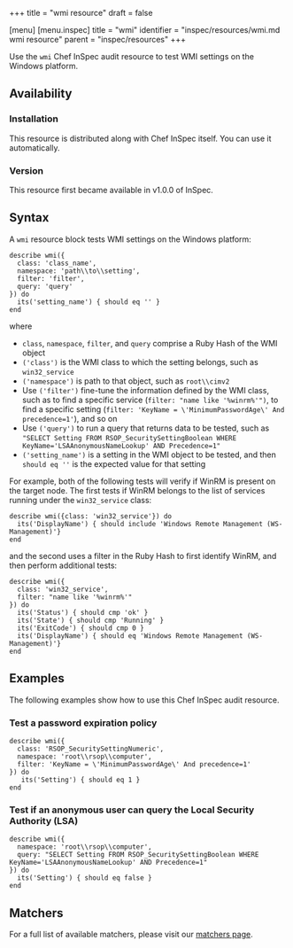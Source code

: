 +++
title = "wmi resource"
draft = false

[menu]
  [menu.inspec]
    title = "wmi"
    identifier = "inspec/resources/wmi.md wmi resource"
    parent = "inspec/resources"
+++


Use the `wmi` Chef InSpec audit resource to test WMI settings on the Windows platform.


## Availability

### Installation

This resource is distributed along with Chef InSpec itself. You can use it automatically.

### Version

This resource first became available in v1.0.0 of InSpec.

## Syntax

A `wmi` resource block tests WMI settings on the Windows platform:

    describe wmi({
      class: 'class_name',
      namespace: 'path\\to\\setting',
      filter: 'filter',
      query: 'query'
    }) do
      its('setting_name') { should eq '' }
    end

where

* `class`, `namespace`, `filter`, and `query` comprise a Ruby Hash of the WMI object
* `('class')` is the WMI class to which the setting belongs, such as `win32_service`
* `('namespace')` is path to that object, such as `root\\cimv2`
* Use `('filter')` fine-tune the information defined by the WMI class, such as to find a specific service (`filter: "name like '%winrm%'")`, to find a specific setting (`filter: 'KeyName = \'MinimumPasswordAge\' And precedence=1'`), and so on
* Use `('query')` to run a query that returns data to be tested, such as `"SELECT Setting FROM RSOP_SecuritySettingBoolean WHERE KeyName='LSAAnonymousNameLookup' AND Precedence=1"`
* `('setting_name')` is a setting in the WMI object to be tested, and then `should eq ''` is the expected value for that setting

For example, both of the following tests will verify if WinRM is present on the target node. The first tests if WinRM belongs to the list of services running under the `win32_service` class:

    describe wmi({class: 'win32_service'}) do
      its('DisplayName') { should include 'Windows Remote Management (WS-Management)'}
    end

and the second uses a filter in the Ruby Hash to first identify WinRM, and then perform additional tests:

    describe wmi({
      class: 'win32_service',
      filter: "name like '%winrm%'"
    }) do
      its('Status') { should cmp 'ok' }
      its('State') { should cmp 'Running' }
      its('ExitCode') { should cmp 0 }
      its('DisplayName') { should eq 'Windows Remote Management (WS-Management)'}
    end


## Examples

The following examples show how to use this Chef InSpec audit resource.

### Test a password expiration policy

    describe wmi({
      class: 'RSOP_SecuritySettingNumeric',
      namespace: 'root\\rsop\\computer',
      filter: 'KeyName = \'MinimumPasswordAge\' And precedence=1'
    }) do
       its('Setting') { should eq 1 }
    end

### Test if an anonymous user can query the Local Security Authority (LSA)

    describe wmi({
      namespace: 'root\\rsop\\computer',
      query: "SELECT Setting FROM RSOP_SecuritySettingBoolean WHERE KeyName='LSAAnonymousNameLookup' AND Precedence=1"
    }) do
      its('Setting') { should eq false }
    end


## Matchers

For a full list of available matchers, please visit our [matchers page](https://www.inspec.io/docs/reference/matchers/).
